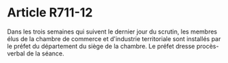 # Article R711-12

<p>Dans les trois semaines qui suivent le dernier jour du scrutin, les membres élus de la chambre de commerce et d'industrie territoriale sont installés par le préfet du département du siège de la chambre. Le préfet dresse procès-verbal de la séance.</p>